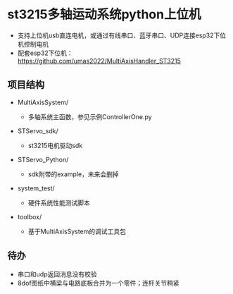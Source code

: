 # st3215多轴运动系统python上位机

- 支持上位机usb直连电机，或通过有线串口、蓝牙串口、UDP连接esp32下位机控制电机
- 配套esp32下位机：https://github.com/umas2022/MultiAxisHandler_ST3215


## 项目结构

- MultiAxisSystem/
  - 多轴系统主函数，参见示例ControllerOne.py

- STServo_sdk/
  - st3215电机驱动sdk

- STServo_Python/
  - sdk附带的example，未来会删掉

- system_test/
  - 硬件系统性能测试脚本

- toolbox/
  - 基于MultiAxisSystem的调试工具包


## 待办
- 串口和udp返回消息没有校验
- 8dof图纸中横梁与电路底板合并为一个零件；连杆关节稍紧
